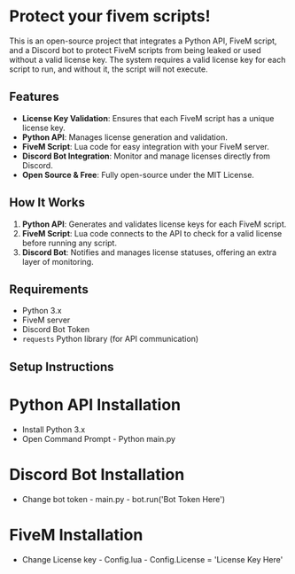 # Protect your fivem scripts!

This is an open-source project that integrates a Python API, FiveM script, and a Discord bot to protect FiveM scripts from being leaked or used without a valid license key. The system requires a valid license key for each script to run, and without it, the script will not execute.

## Features
- **License Key Validation**: Ensures that each FiveM script has a unique license key.
- **Python API**: Manages license generation and validation.
- **FiveM Script**: Lua code for easy integration with your FiveM server.
- **Discord Bot Integration**: Monitor and manage licenses directly from Discord.
- **Open Source & Free**: Fully open-source under the MIT License.

## How It Works
1. **Python API**: Generates and validates license keys for each FiveM script.
2. **FiveM Script**: Lua code connects to the API to check for a valid license before running any script.
3. **Discord Bot**: Notifies and manages license statuses, offering an extra layer of monitoring.

## Requirements
- Python 3.x
- FiveM server
- Discord Bot Token
- `requests` Python library (for API communication)

## Setup Instructions

# Python API Installation
- Install Python 3.x
- Open Command Prompt - Python main.py

# Discord Bot Installation
- Change bot token - main.py - bot.run('Bot Token Here')

# FiveM Installation
- Change License key - Config.lua - Config.License = 'License Key Here'
